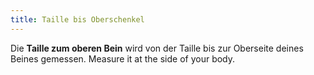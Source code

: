 ```yaml
---
title: Taille bis Oberschenkel
---
```


Die **Taille zum oberen Bein** wird von der Taille bis zur Oberseite deines Beines gemessen. Measure it at the side of your body.
